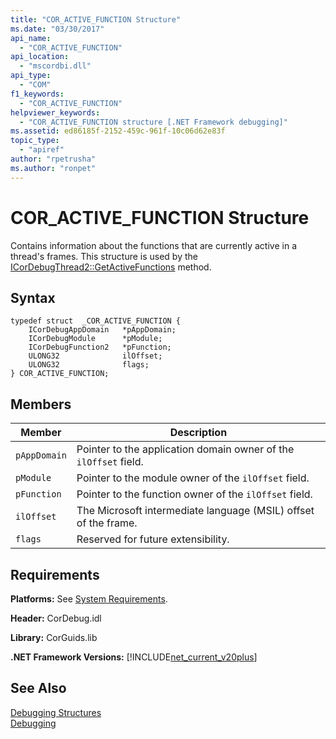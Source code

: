 ```yaml
---
title: "COR_ACTIVE_FUNCTION Structure"
ms.date: "03/30/2017"
api_name: 
  - "COR_ACTIVE_FUNCTION"
api_location: 
  - "mscordbi.dll"
api_type: 
  - "COM"
f1_keywords: 
  - "COR_ACTIVE_FUNCTION"
helpviewer_keywords: 
  - "COR_ACTIVE_FUNCTION structure [.NET Framework debugging]"
ms.assetid: ed86185f-2152-459c-961f-10c06d62e83f
topic_type: 
  - "apiref"
author: "rpetrusha"
ms.author: "ronpet"
---
```

# COR_ACTIVE_FUNCTION Structure
Contains information about the functions that are currently active in a thread's frames. This structure is used by the [ICorDebugThread2::GetActiveFunctions](../../../../docs/framework/unmanaged-api/debugging/icordebugthread2-getactivefunctions-method.md) method.  

## Syntax  

```  
typedef struct  _COR_ACTIVE_FUNCTION {  
    ICorDebugAppDomain   *pAppDomain;  
    ICorDebugModule      *pModule;  
    ICorDebugFunction2   *pFunction;  
    ULONG32              ilOffset;  
    ULONG32              flags;  
} COR_ACTIVE_FUNCTION;  
```  

## Members  


|Member|Description|  
|------------|-----------------|  
|`pAppDomain`|Pointer to the application domain owner of the `ilOffset` field.|  
|`pModule`|Pointer to the module owner of the `ilOffset` field.|  
|`pFunction`|Pointer to the function owner of the `ilOffset` field.|  
|`ilOffset`|The Microsoft intermediate language (MSIL) offset of the frame.|  
|`flags`|Reserved for future extensibility.|  

## Requirements  
 **Platforms:** See [System Requirements](../../../../docs/framework/get-started/system-requirements.md).  

 **Header:** CorDebug.idl  

 **Library:** CorGuids.lib  

 **.NET Framework Versions:** [!INCLUDE[net_current_v20plus](../../../../includes/net-current-v20plus-md.md)]  

## See Also  
 [Debugging Structures](../../../../docs/framework/unmanaged-api/debugging/debugging-structures.md)  
 [Debugging](../../../../docs/framework/unmanaged-api/debugging/index.md)
